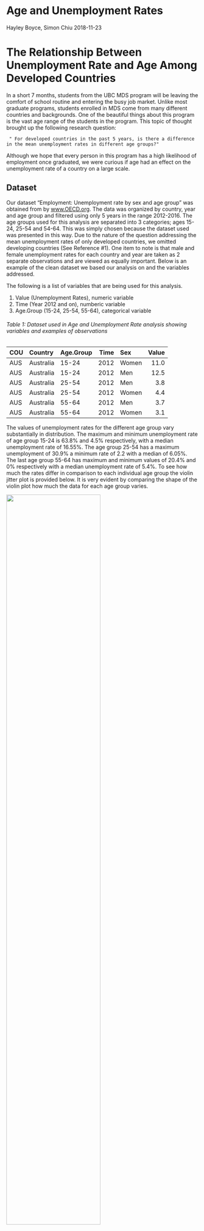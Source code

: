 Age and Unemployment Rates
================
Hayley Boyce, Simon Chiu
2018-11-23

The Relationship Between Unemployment Rate and Age Among Developed Countries
============================================================================

In a short 7 months, students from the UBC MDS program will be leaving the comfort of school routine and entering the busy job market. Unlike most graduate programs, students enrolled in MDS come from many different countries and backgrounds. One of the beautiful things about this program is the vast age range of the students in the program. This topic of thought brought up the following research question:

     " For developed countries in the past 5 years, is there a difference in the mean unemployment rates in different age groups?"

Although we hope that every person in this program has a high likelihood of employment once graduated, we were curious if age had an effect on the unemployment rate of a country on a large scale.

Dataset
-------

Our dataset “Employment: Unemployment rate by sex and age group” was obtained from by www.OECD.org. The data was organized by country, year and age group and filtered using only 5 years in the range 2012-2016. The age groups used for this analysis are separated into 3 categories; ages 15-24, 25-54 and 54-64. This was simply chosen because the dataset used was presented in this way. Due to the nature of the question addressing the mean unemployment rates of only developed countries, we omitted developing countries (See Reference \#1). One item to note is that male and female unemployment rates for each country and year are taken as 2 separate observations and are viewed as equally important. Below is an example of the clean dataset we based our analysis on and the variables addressed.

The following is a list of variables that are being used for this analysis.

1.  Value (Unemployment Rates), numeric variable
2.  Time (Year 2012 and on), numberic variable
3.  Age.Group (15-24, 25-54, 55-64), categorical variable

###### Table 1: Dataset used in Age and Unemployment Rate analysis showing variables and examples of observations

| COU | Country   | Age.Group |  Time| Sex   |  Value|
|:----|:----------|:----------|-----:|:------|------:|
| AUS | Australia | 15-24     |  2012| Women |   11.0|
| AUS | Australia | 15-24     |  2012| Men   |   12.5|
| AUS | Australia | 25-54     |  2012| Men   |    3.8|
| AUS | Australia | 25-54     |  2012| Women |    4.4|
| AUS | Australia | 55-64     |  2012| Men   |    3.7|
| AUS | Australia | 55-64     |  2012| Women |    3.1|

The values of unemployment rates for the different age group vary substantially in distribution. The maximum and minimum unemployment rate of age group 15-24 is 63.8% and 4.5% respectively, with a median unemployment rate of 16.55%. The age group 25-54 has a maximum unemployment of 30.9% a minimum rate of 2.2 with a median of 6.05%. The last age group 55-64 has maximum and minimum values of 20.4% and 0% respectively with a median unemployment rate of 5.4%. To see how much the rates differ in comparison to each individual age group the violin jitter plot is provided below. It is very evident by comparing the shape of the violin plot how much the data for each age group varies.

<img src="../img/violin.png" width="70%" />

###### Figure 1: Violin with Overlaying Jitter plots showing how the data is distributed for each age group where each jitter point represents a single observation.

Findings
--------

To begin the analysis we first must perform ANOVA to answer our hypothesis question " Is there a difference in the mean unemployment rates in different age groups??". For this test, our 2 hypotheses are as follows:

> Null hypothesis: The mean unemployment rates across all age groups are equal.
>
> Alternative hypothesis: The mean unemployment rates across all age groups are not equal.

ANOVA produced the following results:

###### Table 2: ANOVA results for age group and unemployment rates using a critical value of 0.05

| term      |    df|     sumsq|       meansq|  statistic|  p.value|
|:----------|-----:|---------:|------------:|----------:|--------:|
| Age.Group |     2|  34289.67|  17144.83395|   297.7235|        0|
| Residuals |  1017|  58565.40|     57.58644|         NA|       NA|

The table shows a p-value of ~0.0 (1.645731e-102 when calculating). Using a critical value of 0.05 shows strong evidence to reject the null hypothesis. This result produces the conclusion that all three age groups mean unemployment rate are not equal. Although successful in nature, this conclusion does not exactly answer what age groups differ among the three and we must perform further analysis to discover exactly which of the three groups are different from one another. This leads us to pair-wise t-testing. In order to find which age group's mean unemployment rates statistically differ, each pair of age groups must be compared using a t-test and new individual hypotheses.

> Null hypothesis: Age group 1 and age group 2 have equal mean unemployment rates.
>
> Alternative hypothesis: Age group 1 and age group 2 do not have equal mean unemployment rates.

Evaluating the confidence interval of each group, it is evidence there is little to no overlap between the groups as displayed in figure 2.

<img src="../img/mean-CI.png" width="70%" />

###### Figure 2: Mean unemployment rate for age groups 15-24, 25-54, 55-64. Error bars represent 95% confidence intervals generated using Asymptotic Theory.

Performing 3 separate tests produced the values in Table 3, showing Figure 2 confidence interval predictions correct.

###### Table 3: Pair-wise T-Test for each age group comparison using a critical value of 0.05 to reject or fail to reject the Null hypothesis.

| Age.group.1 | Age.group.2 |    p.value| reject\_H0 |
|:------------|:------------|----------:|:-----------|
| 25-54       | 15-24       |  0.0000000| TRUE       |
| 55-64       | 15-24       |  0.0000000| TRUE       |
| 55-64       | 25-54       |  0.0296711| TRUE       |

The table above shows that all three t-tests produced p values that are lower than the critical value of 0.05, giving sufficient evidence to reject all 3 null hypotheses. This translates to all three age groups having statistically different mean unemployment rates from one another.

Conclusion:
-----------

As much as we hoped that all mean unemployment rates were equal after performing an ANOVA test and followed up with 3 pairwise t-tests, we can confirm quite confidently that all three age groups are not equal and are all different from each other. One finding that particularly stood out was how much higher the age group 15-24 was when compared to the other 2. This was not a surprise; however, it was not an ideal result in terms of expectations in society.

Assumptions
-----------

In order to apply the ANOVA, we are assuming that the following conditions are satisified. First of all, all of our samples are independent of each other. Secondly, the variances between different age groups are assumed to be equal. Thirdly, to be able to use anova and pairwise t-tests we need to assume our data and residuals are normally distributed. Lastly, we are assuming that male and female observations are equally important in our studies.

Limitations
-----------

Since the ranges of age groups are already defined in our dataset, we can only perform our analysis with the pre-defined groups. Furthermore, the pairwise t-tests that we conducted in our later analysis often have an increased chance of having a type I error, due to the higher number of t-tests that we are performing.

Future Directions:
------------------

In the future, we might conduct a similar analysis on a gender-specific basis to see if our data agrees with the claim from other statisticians that the gender unemployment gap exists.(check references \#3) Also, we can extend our current analysis to not only developed countries but also developing countries. In addition, it would be preferable if we can reproduce the analysis with a finer age group separations.

References
----------

-   List of Developed Countries <https://en.wikipedia.org/wiki/Developed_country> (section: World Bank high-income economies)
-   Dataset <https://stats.oecd.org/index.aspx?queryid=54743>
-   Gender Unemployment Gap by Stefania Albanesi, Aysegul Sahin <https://voxeu.org/article/gender-unemployment-gap>
